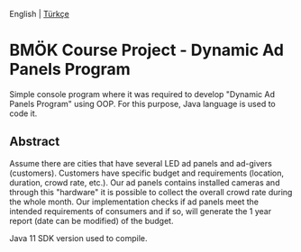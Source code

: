 English | [Türkçe](./README.tr.md)

# BMÖK Course Project - Dynamic Ad Panels Program

Simple console program where it was required to develop "Dynamic Ad Panels Program" using OOP. For this purpose, Java language is used to code it.

## Abstract
Assume there are cities that have several LED ad panels and ad-givers (customers). Customers have specific budget and requirements (location, duration, crowd rate, etc.). Our ad panels contains installed cameras and through this "hardware" it is possible to collect the overall crowd rate during the whole month. Our implementation checks if ad panels meet the intended requirements of consumers and if so, will generate the 1 year report (date can be modified) of the budget.

Java 11 SDK version used to compile.
